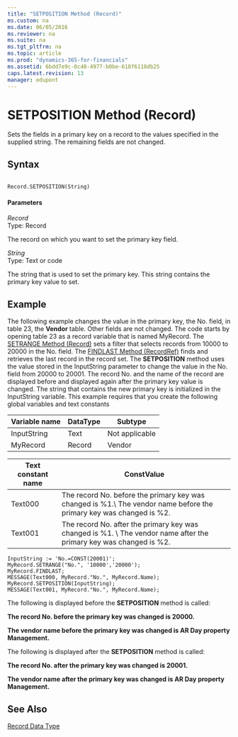 ```yaml
---
title: "SETPOSITION Method (Record)"
ms.custom: na
ms.date: 06/05/2016
ms.reviewer: na
ms.suite: na
ms.tgt_pltfrm: na
ms.topic: article
ms.prod: "dynamics-365-for-financials"
ms.assetid: 6bdd7e9c-0c48-4977-b0be-618f6118db25
caps.latest.revision: 13
manager: edupont
---
```

# SETPOSITION Method (Record)
Sets the fields in a primary key on a record to the values specified in the supplied string. The remaining fields are not changed.  
  
## Syntax  
  
```  
  
Record.SETPOSITION(String)  
```  
  
#### Parameters  
 *Record*  
 Type: Record  
  
 The record on which you want to set the primary key field.  
  
 *String*  
 Type: Text or code  
  
 The string that is used to set the primary key. This string contains the primary key value to set.  
  
## Example  
 The following example changes the value in the primary key, the No. field, in table 23, the **Vendor** table. Other fields are not changed. The code starts by opening table 23 as a record variable that is named MyRecord. The [SETRANGE Method \(Record\)](devenv-SETRANGE-Method-Record.md) sets a filter that selects records from 10000 to 20000 in the No. field. The [FINDLAST Method \(RecordRef\)](devenv-FINDLAST-Method-RecordRef.md) finds and retrieves the last record in the record set. The **SETPOSITION** method uses the value stored in the InputString parameter to change the value in the No. field from 20000 to 20001. The record No. and the name of the record are displayed before and displayed again after the primary key value is changed.  The string that contains the new primary key is initialized in the InputString variable. This example requires that you create the following global variables and text constants  
  
|Variable name|DataType|Subtype|  
|-------------------|--------------|-------------|  
|InputString|Text|Not applicable|  
|MyRecord|Record|Vendor|  
  
|Text constant name|ConstValue|  
|------------------------|----------------|  
|Text000|The record No. before the primary key was changed is %1.\\ The vendor name before the primary key was changed is %2.|  
|Text001|The record No. after the primary key was changed is %1. \\ The vendor name after the primary key was changed is %2.|  
  
```  
InputString := 'No.=CONST(20001)';  
MyRecord.SETRANGE("No.", '10000','20000');  
MyRecord.FINDLAST;  
MESSAGE(Text000, MyRecord."No.", MyRecord.Name);  
MyRecord.SETPOSITION(InputString);  
MESSAGE(Text001, MyRecord."No.", MyRecord.Name);  
```  
  
 The following is displayed before the **SETPOSITION** method is called:  
  
 **The record No. before the primary key was changed is 20000.**  
  
 **The vendor name before the primary key was changed is AR Day property Management.**  
  
 The following is displayed after the **SETPOSITION** method is called:  
  
 **The record No. after the primary key was changed is 20001.**  
  
 **The vendor name after the primary key was changed is AR Day property Management.**  
  
## See Also  
 [Record Data Type](../datatypes/devenv-Record-Data-Type.md)